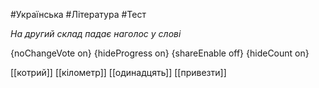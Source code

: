 #Українська #Література #Тест

*На другий склад падає наголос у слові*

{noChangeVote on}
{hideProgress on}
{shareEnable off}
{hideCount on}

[[котрий]]
[[кілометр]]
[[одинадцять]]
[[привезти]]
